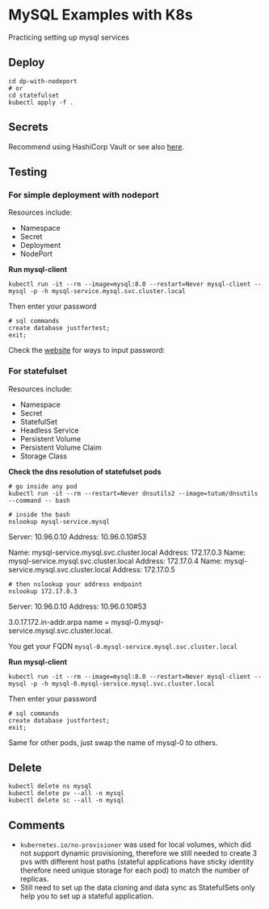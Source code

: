 # MySQL Examples with K8s
Practicing setting up mysql services

## Deploy
```
cd dp-with-nodeport
# or
cd statefulset
kubectl apply -f .
```

## Secrets
Recommend using HashiCorp Vault or see also [here](https://kubernetes.io/docs/tasks/administer-cluster/encrypt-data/).

## Testing
### For simple deployment with nodeport
Resources include:
- Namespace
- Secret
- Deployment
- NodePort

**Run mysql-client**
```
kubectl run -it --rm --image=mysql:8.0 --restart=Never mysql-client -- mysql -p -h mysql-service.mysql.svc.cluster.local
```
Then enter your password
```
# sql commands
create database justfortest;
exit;
```

Check the [website](https://dev.mysql.com/doc/refman/8.0/en/password-security-user.html) for ways to input password:

### For statefulset
Resources include:
- Namespace
- Secret
- StatefulSet
- Headless Service
- Persistent Volume
- Persistent Volume Claim
- Storage Class

**Check the dns resolution of statefulset pods**
```
# go inside any pod
kubectl run -it --rm --restart=Never dnsutils2 --image=tutum/dnsutils --command -- bash

# inside the bash
nslookup mysql-service.mysql
```
Server:         10.96.0.10
Address:        10.96.0.10#53

Name:   mysql-service.mysql.svc.cluster.local
Address: 172.17.0.3
Name:   mysql-service.mysql.svc.cluster.local
Address: 172.17.0.4
Name:   mysql-service.mysql.svc.cluster.local
Address: 172.17.0.5
```
# then nslookup your address endpoint
nslookup 172.17.0.3
```
Server:         10.96.0.10
Address:        10.96.0.10#53

3.0.17.172.in-addr.arpa name = mysql-0.mysql-service.mysql.svc.cluster.local.

You get your FQDN `mysql-0.mysql-service.mysql.svc.cluster.local`

**Run mysql-client**
```
kubectl run -it --rm --image=mysql:8.0 --restart=Never mysql-client -- mysql -p -h mysql-0.mysql-service.mysql.svc.cluster.local
```
Then enter your password
```
# sql commands
create database justfortest;
exit;
```

Same for other pods, just swap the name of mysql-0 to others.

## Delete

```
kubectl delete ns mysql
kubectl delete pv --all -n mysql
kubectl delete sc --all -n mysql
```

## Comments
- `kubernetes.io/no-provisioner` was used for local volumes, which did not support dynamic provisioning, therefore we still needed to create 3 pvs with different host paths (stateful applications have sticky identity therefore need unique storage for each pod) to match the number of replicas.
- Still need to set up the data cloning and data sync as StatefulSets only help you to set up a stateful application.
